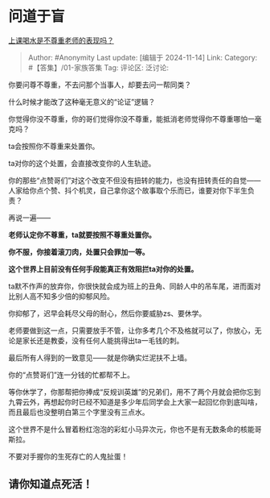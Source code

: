 # 问道于盲
[上课喝水是不尊重老师的表现吗？](https://www.zhihu.com/question/638499316/answer/31655307393)

> Author: #Anonymity
> Last update: [编辑于 2024-11-14]
> Link:
> Category: #【答集】/01-家族答集
> Tag:
> 评论区:
> 泛讨论:

你要问尊不尊重，不去问那个当事人，却要去问一帮同类？

什么时候才能改了这种毫无意义的“论证”逻辑？

你觉得你没不尊重，你的哥们觉得你没不尊重，能抵消老师觉得你不尊重哪怕一毫克吗？

ta会按照你不尊重来处置你。

ta对你的这个处置，会直接改变你的人生轨迹。

你的那些“点赞哥们”对这个改变不但没有扭转的能力，也没有扭转责任的自觉——人家给你点个赞、抖个机灵，自己拿你这个故事取个乐而已，谁要对你下半生负责？

再说一遍——

**老师认定你不尊重，ta就要按照不尊重处置你。**

**你不服，你接着滚刀肉，处置只会罪加一等。**

**这个世界上目前没有任何手段能真正有效阻拦ta对你的处置。**

ta默不作声的放弃你，你很快就会成为班上的丑角、同龄人中的吊车尾，进而面对比别人高不知多少倍的抑郁风险。

你抑郁了，迟早会耗尽父母的耐心，然后你要威胁zs、要休学。

老师要做到这一点，只需要放手不管，让你多考几个不及格就可以了，你放心，无论是家长还是教委，没有任何人能挑得出ta一毛钱的刺。

最后所有人得到的一致意见——就是你确实烂泥扶不上墙。

你的“点赞哥们”连一分钱的忙都帮不上。

等你休学了，你那帮把你捧成“反规训英雄”的兄弟们，用不了两个月就会把你忘到九霄云外，再想起你时已经不知道是多少年后同学会上大家一起回忆你到底叫啥，而且最后也没整明白第三个字里没有三点水。

这个世界不是什么冒着粉红泡泡的彩虹小马异次元，你也不是有无数条命的核能哥斯拉。

不要对手握你的生死存亡的人鬼扯蛋！

## **请你知道点死活！** ##
